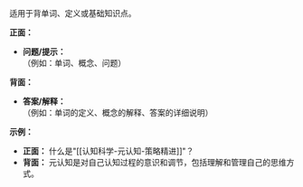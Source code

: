 

适用于背单词、定义或基础知识点。

**正面：**

- **问题/提示：**  
    （例如：单词、概念、问题）

**背面：**

- **答案/解释：**  
    （例如：单词的定义、概念的解释、答案的详细说明）

**示例：**

- **正面：** 什么是"[[认知科学-元认知-策略精进]]"？
- **背面：** 元认知是对自己认知过程的意识和调节，包括理解和管理自己的思维方式。